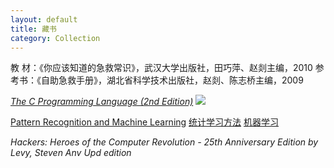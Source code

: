 ```yaml
---
layout: default
title: 藏书
category: Collection
---
```


教  材：《你应该知道的急救常识》，武汉大学出版社，田巧萍、赵剡主编，2010
参考书：《自助急救手册》，湖北省科学技术出版社，赵剡、陈志桥主编，2009

[*The C Programming Language (2nd Edition)*](https://www.amazon.com/Programming-Language-Brian-W-Kernighan/dp/0131103628/ "by Brian Kernighan and Dennis Ritchie, Prentice Hall")
![](https://upload.wikimedia.org/wikipedia/en/5/5e/The_C_Programming_Language_cover.svg)

[Pattern Recognition and Machine Learning](https://www.amazon.cn/dp/0387310738/)
[统计学习方法](https://www.amazon.cn/dp/B007TSFMTA)
[机器学习](https://www.amazon.cn/dp/B01ARKEV1G)



*Hackers: Heroes of the Computer Revolution - 25th Anniversary Edition by Levy, Steven Anv Upd edition*

